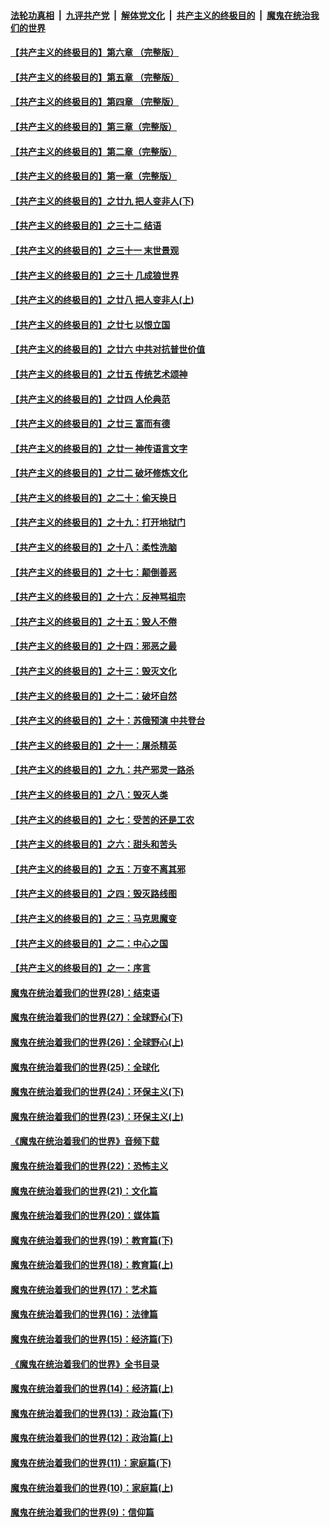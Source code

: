 

####  [法轮功真相](../../../../basic/blob/master/README.md?t=06231102) &nbsp;|&nbsp; [九评共产党](../../../../9ping.md/blob/master/README.md?t=06231102) &nbsp;|&nbsp; [解体党文化](../../../../jtdwh.md/blob/master/README.md?t=06231102)  &nbsp;|&nbsp; [共产主义的终极目的](../../../../gczydzjmd.md/blob/master/README.md?t=06231102) &nbsp;|&nbsp; [魔鬼在统治我们的世界](../../../../mgztzwmdsj.md/blob/master/README.md?t=06231102) 

#### [【共产主义的终极目的】第六章 （完整版）](../pages/nsc422/n11428913.md?t=06231102) 

#### [【共产主义的终极目的】第五章 （完整版）](../pages/nsc422/n11428912.md?t=06231102) 

#### [【共产主义的终极目的】第四章 （完整版）](../pages/nsc422/n11428907.md?t=06231102) 

#### [【共产主义的终极目的】第三章（完整版）](../pages/nsc422/n11428848.md?t=06231102) 

#### [【共产主义的终极目的】第二章（完整版）](../pages/nsc422/n11428831.md?t=06231102) 

#### [【共产主义的终极目的】第一章（完整版）](../pages/nsc422/n11417651.md?t=06231102) 

#### [【共产主义的终极目的】之廿九 把人变非人(下)](../pages/nsc422/n11344140.md?t=06231102) 

#### [【共产主义的终极目的】之三十二 结语](../pages/nsc422/n11360535.md?t=06231102) 

#### [【共产主义的终极目的】之三十一 末世景观](../pages/nsc422/n11351129.md?t=06231102) 

#### [【共产主义的终极目的】之三十 几成狼世界](../pages/nsc422/n11348280.md?t=06231102) 

#### [【共产主义的终极目的】之廿八 把人变非人(上)](../pages/nsc422/n11340492.md?t=06231102) 

#### [【共产主义的终极目的】之廿七 以恨立国](../pages/nsc422/n11336944.md?t=06231102) 

#### [【共产主义的终极目的】之廿六 中共对抗普世价值](../pages/nsc422/n11324785.md?t=06231102) 

#### [【共产主义的终极目的】之廿五 传统艺术颂神](../pages/nsc422/n11296396.md?t=06231102) 

#### [【共产主义的终极目的】之廿四 人伦典范](../pages/nsc422/n11296397.md?t=06231102) 

#### [【共产主义的终极目的】之廿三 富而有德](../pages/nsc422/n11283598.md?t=06231102) 

#### [【共产主义的终极目的】之廿一 神传语言文字](../pages/nsc422/n11263265.md?t=06231102) 

#### [【共产主义的终极目的】之廿二 破坏修炼文化](../pages/nsc422/n11245728.md?t=06231102) 

#### [【共产主义的终极目的】之二十：偷天换日](../pages/nsc422/n11238846.md?t=06231102) 

#### [【共产主义的终极目的】之十九：打开地狱门](../pages/nsc422/n11206376.md?t=06231102) 

#### [【共产主义的终极目的】之十八：柔性洗脑](../pages/nsc422/n11199994.md?t=06231102) 

#### [【共产主义的终极目的】之十七：颠倒善恶](../pages/nsc422/n11179782.md?t=06231102) 

#### [【共产主义的终极目的】之十六：反神骂祖宗](../pages/nsc422/n11166798.md?t=06231102) 

#### [【共产主义的终极目的】之十五：毁人不倦](../pages/nsc422/n11166792.md?t=06231102) 

#### [【共产主义的终极目的】之十四：邪恶之最](../pages/nsc422/n11150249.md?t=06231102) 

#### [【共产主义的终极目的】之十三：毁灭文化](../pages/nsc422/n11135227.md?t=06231102) 

#### [【共产主义的终极目的】之十二：破坏自然](../pages/nsc422/n11135214.md?t=06231102) 

#### [【共产主义的终极目的】之十：苏俄预演 中共登台](../pages/nsc422/n11118424.md?t=06231102) 

#### [【共产主义的终极目的】之十一：屠杀精英](../pages/nsc422/n11118442.md?t=06231102) 

#### [【共产主义的终极目的】之九：共产邪灵一路杀](../pages/nsc422/n11114139.md?t=06231102) 

#### [【共产主义的终极目的】之八：毁灭人类](../pages/nsc422/n11108503.md?t=06231102) 

#### [【共产主义的终极目的】之七：受苦的还是工农](../pages/nsc422/n11101809.md?t=06231102) 

#### [【共产主义的终极目的】之六：甜头和苦头](../pages/nsc422/n11096971.md?t=06231102) 

#### [【共产主义的终极目的】之五：万变不离其邪](../pages/nsc422/n11091285.md?t=06231102) 

#### [【共产主义的终极目的】之四：毁灭路线图](../pages/nsc422/n11086284.md?t=06231102) 

#### [【共产主义的终极目的】之三：马克思魔变](../pages/nsc422/n11061941.md?t=06231102) 

#### [【共产主义的终极目的】之二：中心之国](../pages/nsc422/n11047728.md?t=06231102) 

#### [【共产主义的终极目的】之一：序言](../pages/nsc422/n11086077.md?t=06231102) 

#### [魔鬼在统治着我们的世界(28)：结束语](../pages/nsc422/n10936246.md?t=06231102) 

#### [魔鬼在统治着我们的世界(27)：全球野心(下)](../pages/nsc422/n10928319.md?t=06231102) 

#### [魔鬼在统治着我们的世界(26)：全球野心(上)](../pages/nsc422/n10900318.md?t=06231102) 

#### [魔鬼在统治着我们的世界(25)：全球化](../pages/nsc422/n10788205.md?t=06231102) 

#### [魔鬼在统治着我们的世界(24)：环保主义(下)](../pages/nsc422/n10695307.md?t=06231102) 

#### [魔鬼在统治着我们的世界(23)：环保主义(上)](../pages/nsc422/n10688613.md?t=06231102) 

#### [《魔鬼在统治着我们的世界》音频下载](../pages/nsc422/n10635553.md?t=06231102) 

#### [魔鬼在统治着我们的世界(22)：恐怖主义](../pages/nsc422/n10614727.md?t=06231102) 

#### [魔鬼在统治着我们的世界(21)：文化篇](../pages/nsc422/n10597706.md?t=06231102) 

#### [魔鬼在统治着我们的世界(20)：媒体篇](../pages/nsc422/n10586579.md?t=06231102) 

#### [魔鬼在统治着我们的世界(19)：教育篇(下)](../pages/nsc422/n10564808.md?t=06231102) 

#### [魔鬼在统治着我们的世界(18)：教育篇(上)](../pages/nsc422/n10526970.md?t=06231102) 

#### [魔鬼在统治着我们的世界(17)：艺术篇](../pages/nsc422/n10499093.md?t=06231102) 

#### [魔鬼在统治着我们的世界(16)：法律篇](../pages/nsc422/n10485969.md?t=06231102) 

#### [魔鬼在统治着我们的世界(15)：经济篇(下)](../pages/nsc422/n10469975.md?t=06231102) 

#### [《魔鬼在统治着我们的世界》全书目录](../pages/nsc422/n10464261.md?t=06231102) 

#### [魔鬼在统治着我们的世界(14)：经济篇(上)](../pages/nsc422/n10457370.md?t=06231102) 

#### [魔鬼在统治着我们的世界(13)：政治篇(下)](../pages/nsc422/n10448270.md?t=06231102) 

#### [魔鬼在统治着我们的世界(12)：政治篇(上)](../pages/nsc422/n10444576.md?t=06231102) 

#### [魔鬼在统治着我们的世界(11)：家庭篇(下)](../pages/nsc422/n10440961.md?t=06231102) 

#### [魔鬼在统治着我们的世界(10)：家庭篇(上)](../pages/nsc422/n10435448.md?t=06231102) 

#### [魔鬼在统治着我们的世界(9)：信仰篇](../pages/nsc422/n10432159.md?t=06231102) 

